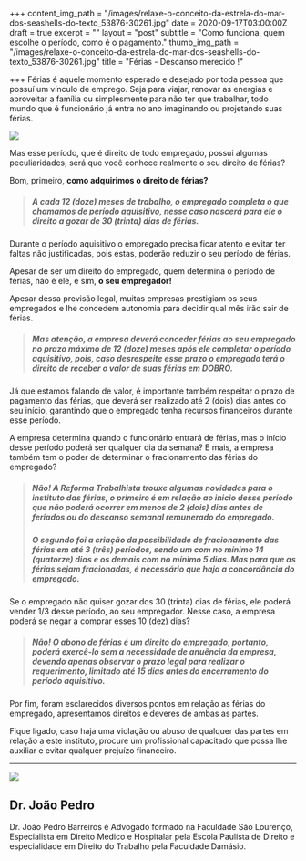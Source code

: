 +++
content_img_path = "/images/relaxe-o-conceito-da-estrela-do-mar-dos-seashells-do-texto_53876-30261.jpg"
date = 2020-09-17T03:00:00Z
draft = true
excerpt = ""
layout = "post"
subtitle = "Como funciona, quem escolhe o período, como é o pagamento."
thumb_img_path = "/images/relaxe-o-conceito-da-estrela-do-mar-dos-seashells-do-texto_53876-30261.jpg"
title = "Férias - Descanso merecido !"

+++
Férias é aquele momento esperado e desejado por toda pessoa que possuí um vínculo de emprego. Seja para viajar, renovar as energias e aproveitar a família ou simplesmente para não ter que trabalhar, todo mundo que é funcionário já entra no ano imaginando ou projetando suas férias.

![](/images/relaxe-casal-deitar-na-praia-chiar-com-a-onda-do-mar-homem-e-mulher-tem-ferias-no-conceito-de-natureza-do-mar_1150-13745.jpg)

Mas esse período, que é direito de todo empregado, possui algumas peculiaridades, será que você conhece realmente o seu direito de férias?

Bom, primeiro, **como adquirimos o direito de férias?**

> ##### A cada 12 (doze) meses de trabalho, o empregado completa o que chamamos de período aquisitivo, nesse caso nascerá para ele o direito a gozar de 30 (trinta) dias de férias.

Durante o período aquisitivo o empregado precisa ficar atento e evitar ter faltas não justificadas, pois estas, poderão reduzir o seu período de férias.

Apesar de ser um direito do empregado, quem determina o período de férias, não é ele, e sim, **o seu empregador!**

Apesar dessa previsão legal, muitas empresas prestigiam os seus empregados e lhe concedem autonomia para decidir qual mês irão sair de férias.

> ##### Mas atenção, a empresa deverá conceder férias ao seu empregado no prazo máximo de 12 (doze) meses após ele completar o período aquisitivo, pois, caso desrespeite esse prazo o empregado terá o direito de receber o valor de suas férias em DOBRO.

Já que estamos falando de valor, é importante também respeitar o prazo de pagamento das férias, que deverá ser realizado até 2 (dois) dias antes do seu início, garantindo que o empregado tenha recursos financeiros durante esse período.

A empresa determina quando o funcionário entrará de férias, mas o início desse período poderá ser qualquer dia da semana? E mais, a empresa também tem o poder de determinar o fracionamento das férias do empregado?

> ##### Não! A Reforma Trabalhista trouxe algumas novidades para o instituto das férias, o primeiro é em relação ao inicio desse período que não poderá ocorrer em menos de 2 (dois) dias antes de feriados ou do descanso semanal remunerado do empregado.
>
> ##### 
>
> ##### O segundo foi a criação da possibilidade de fracionamento das férias em até 3 (três) períodos, sendo um com no mínimo 14 (quatorze) dias e os demais com no mínimo 5 dias. Mas para que as férias sejam fracionadas, é necessário que haja a concordância do empregado.

Se o empregado não quiser gozar dos 30 (trinta) dias de férias, ele poderá vender 1/3 desse período, ao seu empregador. Nesse caso, a empresa poderá se negar a comprar esses 10 (dez) dias?

> ##### Não! O abono de férias é um direito do empregado, portanto, poderá exercê-lo sem a necessidade de anuência da empresa, devendo apenas observar o prazo legal para realizar o requerimento, limitado até 15 dias antes do encerramento do período aquisitivo.

Por fim, foram esclarecidos diversos pontos em relação as férias do empregado, apresentamos direitos e deveres de ambas as partes.

Fique ligado, caso haja uma violação ou abuso de qualquer das partes em relação a este instituto, procure um profissional capacitado que possa lhe auxiliar e evitar qualquer prejuízo financeiro.

***

<div class="author-box">
<div class="info">
<img src="https://realebarreiros-t1-04644.netlify.app/images/e2b23012-9316-4e03-9cb2-0bc3db2a5e26.jpeg" class="profile" />
<h2 class="name">Dr. João Pedro</h2>
</div>

<div class="about"> <p class="bio"> Dr. João Pedro Barreiros é Advogado formado na Faculdade São Lourenço, Especialista em Direito Médico e Hospitalar pela Escola Paulista de Direito e especialidade em Direito do Trabalho pela Faculdade Damásio. </p>  
</div>
</div>